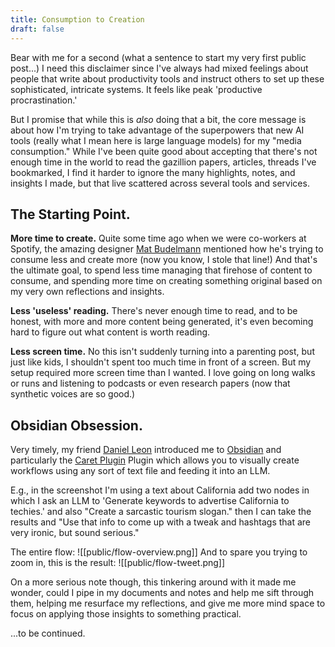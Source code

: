 ```yaml
---
title: Consumption to Creation
draft: false
---
```

Bear with me for a second (what a sentence to start my very first public post...) I need this disclaimer since I've always had mixed feelings about people that write about productivity tools and instruct others to set up these sophisticated, intricate systems. It feels like peak 'productive procrastination.' 

But I promise that while this is *also* doing that a bit, the core message is about how I'm trying to take advantage of the superpowers that new AI tools (really what I mean here is large language models) for my "media consumption." While I've been quite good about accepting that there's not enough time in the world to read the gazillion papers, articles, threads I've bookmarked, I find it harder to ignore the many highlights, notes, and insights I made, but that live scattered across several tools and services. 

## The Starting Point.
**More time to create.** Quite some time ago when we were co-workers at Spotify, the amazing designer [Mat Budelmann](https://substack.com/@practicingdesign) mentioned how he's trying to consume less and create more (now you know, I stole that line!) And that's the ultimate goal, to spend less time managing that firehose of content to consume, and spending more time on creating something original based on my very own reflections and insights. 

**Less 'useless' reading.** There's never enough time to read, and to be honest, with more and more content being generated, it's even becoming hard to figure out what content is worth reading.

**Less screen time.** No this isn't suddenly turning into a parenting post, but just like kids, I shouldn't spent too much time in front of a screen. But my setup required more screen time than I wanted. I love going on long walks or runs and listening to podcasts or even research papers (now that synthetic voices are so good.)

## Obsidian Obsession.
Very timely, my friend [Daniel Leon](https://www.linkedin.com/in/danielandresleon) introduced me to [Obsidian](https://obsidian.md/) and particularly the [Caret Plugin](https://caretplugin.ai/) Plugin which allows you to visually create workflows using any sort of text file and feeding it into an LLM. 

E.g., in the screenshot I'm using a text about California add two nodes in which I ask an LLM to 'Generate keywords to advertise California to techies.' and also "Create a sarcastic tourism slogan." then I can take the results and "Use that info to come up with a tweak and hashtags that are very ironic, but sound serious."

The entire flow:
![[public/flow-overview.png]]
And to spare you trying to zoom in, this is the result: 
![[public/flow-tweet.png]]

On a more serious note though, this tinkering around with it made me wonder, could I pipe in my documents and notes and help me sift through them, helping me resurface my reflections, and give me more mind space to focus on applying those insights to something practical.

...to be continued.